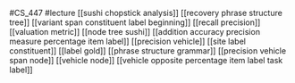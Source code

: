 #CS_447
#lecture
[[sushi chopstick analysis]]
[[recovery phrase structure tree]]
[[variant span constituent label beginning]]
[[recall precision]]
[[valuation metric]]
[[node tree sushi]]
[[addition accuracy precision measure percentage item label]]
[[precision vehicle]]
[[site label constituent]]
[[label gold]]
[[phrase structure grammar]]
[[precision vehicle span node]]
[[vehicle node]]
[[vehicle opposite percentage item label task label]]
